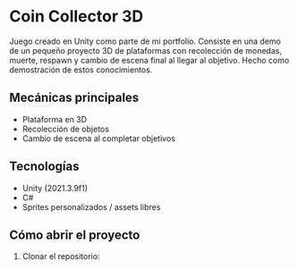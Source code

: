 # Coin Collector 3D

Juego creado en Unity como parte de mi portfolio. Consiste en una demo de un pequeño proyecto 3D de plataformas con recolección de monedas, muerte, respawn y cambio de escena final al llegar al objetivo. Hecho como demostración de estos conocimientos.

## Mecánicas principales
- Plataforma en 3D
- Recolección de objetos
- Cambio de escena al completar objetivos

## Tecnologías
- Unity (2021.3.9f1)
- C#
- Sprites personalizados / assets libres

## Cómo abrir el proyecto
1. Clonar el repositorio:
